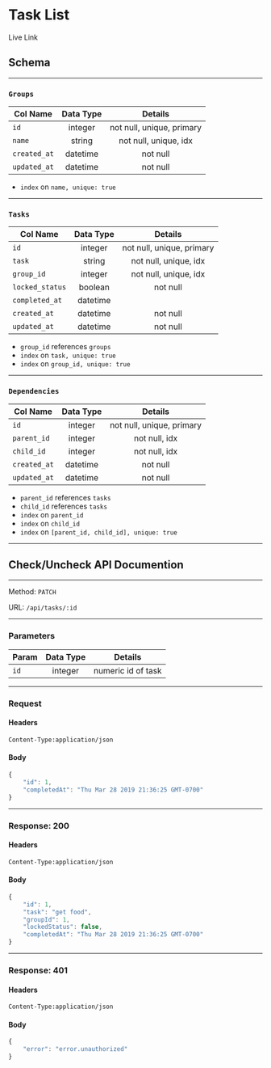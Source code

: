 # Task List

Live Link

## Schema
----

### `Groups`
|Col Name    |Data Type |Details
|----------------|:--------:|:-------------------------:|
|`id`             |integer   | not null, unique, primary
|`name`           |string    | not null, unique, idx
|`created_at`     |datetime  | not null
|`updated_at`     |datetime  | not null

* `index` on `name, unique: true`

---

### `Tasks`
|Col Name    |Data Type |Details
|----------------|:--------:|:-------------------------:|
|`id`             |integer   | not null, unique, primary
|`task`           |string    | not null, unique, idx
|`group_id`       |integer   | not null, unique, idx
|`locked_status`  |boolean   | not null
|`completed_at`   |datetime  | 
|`created_at`     |datetime  | not null
|`updated_at`     |datetime  | not null

* `group_id` references `groups`
* `index` on `task, unique: true`
* `index` on `group_id, unique: true`

___

### `Dependencies`


|Col Name    |Data Type |Details
|----------------|:--------:|:-------------------------:|
|`id`             |integer   | not null, unique, primary
|`parent_id`      |integer   | not null, idx
|`child_id`       |integer   | not null, idx
|`created_at`     |datetime  | not null
|`updated_at`     |datetime  | not null

* `parent_id` references `tasks`
* `child_id` references `tasks`
* `index` on `parent_id`
* `index` on `child_id`
* `index` on `[parent_id, child_id], unique: true`

---

## Check/Uncheck API Documention

---

Method: `PATCH`

URL: `/api/tasks/:id`

---

### Parameters

|Param           |Data Type |Details
|----------------|:--------:|:-------------------------:|
|`id`             |integer   | numeric id of task

---

### Request

#### Headers

`Content-Type:application/json`

#### Body

```js
{
    "id": 1,
    "completedAt": "Thu Mar 28 2019 21:36:25 GMT-0700"
}
```

---

### Response: 200

#### Headers

`Content-Type:application/json`

#### Body

```js
{
    "id": 1,
    "task": "get food",
    "groupId": 1,
    "lockedStatus": false,
    "completedAt": "Thu Mar 28 2019 21:36:25 GMT-0700"
}
```

---

### Response: 401

#### Headers

`Content-Type:application/json`

#### Body

```js
{
    "error": "error.unauthorized"
}
```

